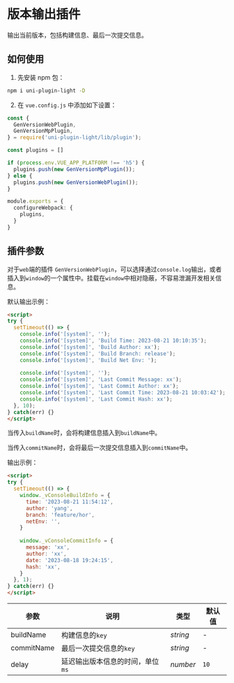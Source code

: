 # 版本输出插件

输出当前版本，包括构建信息、最后一次提交信息。

## 如何使用

1. 先安装 npm 包：

```bash
npm i uni-plugin-light -D
```

2. 在 `vue.config.js` 中添加如下设置：

```ts
const {
  GenVersionWebPlugin,
  GenVersionMpPlugin,
} = require('uni-plugin-light/lib/plugin');

const plugins = []

if (process.env.VUE_APP_PLATFORM !== 'h5') {
  plugins.push(new GenVersionMpPlugin());
} else {
  plugins.push(new GenVersionWebPlugin());
}

module.exports = {
  configureWebpack: {
    plugins,
  }
}
```

## 插件参数

对于`web`端的插件 `GenVersionWebPlugin`，可以选择通过`console.log`输出，或者插入到`window`的一个属性中。挂载在`window`中相对隐蔽，不容易泄漏开发相关信息。

默认输出示例：

```html
<script>
try {
  setTimeout(() => {   
    console.info('[system]', '');
    console.info('[system]', 'Build Time: 2023-08-21 10:10:35');
    console.info('[system]', 'Build Author: xx');
    console.info('[system]', 'Build Branch: release');
    console.info('[system]', 'Build Net Env: ');
        
    console.info('[system]', '');
    console.info('[system]', 'Last Commit Message: xx');
    console.info('[system]', 'Last Commit Author: xx');
    console.info('[system]', 'Last Commit Time: 2023-08-21 10:03:42');
    console.info('[system]', 'Last Commit Hash: xx');
  }, 10);
} catch(err) {}
</script>
```

当传入`buildName`时，会将构建信息插入到`buildName`中。

当传入`commitName`时，会将最后一次提交信息插入到`commitName`中。

输出示例：

```html
<script>
try {
  setTimeout(() => {   
    window._vConsoleBuildInfo = {
      time: '2023-08-21 11:54:12',
      author: 'yang',
      branch: 'feature/hor',
      netEnv: '',
    }
        
    window._vConsoleCommitInfo = {
      message: 'xx',
      author: 'xx',
      date: '2023-08-18 19:24:15',
      hash: 'xx',
    }
  }, 1);
} catch(err) {}
</script>
```

| 参数       | 说明                             | 类型     | 默认值 |
| ---------- | -------------------------------- | -------- | ------ |
| buildName  | 构建信息的`key`                  | _string_ | -      |
| commitName | 最后一次提交信息的`key`          | _string_ | -      |
| delay      | 延迟输出版本信息的时间，单位`ms` | _number_ | `10`   |
